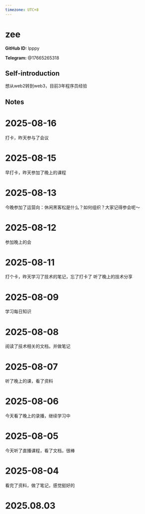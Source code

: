 ```yaml
---
timezone: UTC+8
---
```


# zee

**GitHub ID:** lpppy

**Telegram:** @17665265318

## Self-introduction

想从web2转到web3，目前3年程序员经验

## Notes

<!-- Content_START -->
# 2025-08-16

打卡，昨天参与了会议

# 2025-08-15

早打卡，昨天参加了晚上的课程

# 2025-08-13

今晚参加了运营向：休闲黑客松是什么？如何组织？大家记得参会呢～

# 2025-08-12

参加晚上的会

# 2025-08-11

打个卡，昨天学习了技术的笔记，忘了打卡了
听了晚上的技术分享

# 2025-08-09

学习每日知识

# 2025-08-08

阅读了技术相关的文档，并做笔记

# 2025-08-07

听了晚上的课，看了资料

# 2025-08-06

今天看了晚上的录播，继续学习中

# 2025-08-05

今天听了直播课程，看了文档，很棒

# 2025-08-04

看完了资料，做了笔记，感觉挺好的


# 2025.08.03


<!-- Content_END -->
